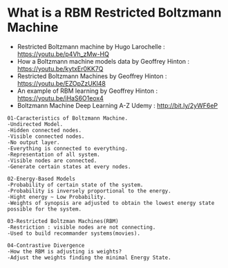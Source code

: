 # What is a RBM Restricted Boltzmann Machine 
* Restricted Boltzmann machine by Hugo Larochelle : https://youtu.be/p4Vh_zMw-HQ
* How a Boltzmann machine models data by Geoffrey Hinton : https://youtu.be/kytxEr0KK7Q
* Restricted Boltzmann Machines by Geoffrey Hinton : https://youtu.be/EZOpZzUKl48
* An example of RBM learning by Geoffrey Hinton  : https://youtu.be/iHaS6O1eox4
* Boltzmann Machine Deep Learning A-Z Udemy : http://bit.ly/2yWF6eP

```
01-Caracteristics of Boltzmann Machine. 
-Undirected Model. 
-Hidden connected nodes. 
-Visible connected nodes. 
-No output layer. 
-Everything is connected to everything. 
-Representation of all system.
-Visible nodes are connected.
-Generate certain states at every nodes. 

02-Energy-Based Models
-Probability of certain state of the system. 
-Probability is inversely proportional to the energy. 
-Hight energy ~ Low Probability. 
-Weights of synopsis are adjusted to obtain the lowest energy state 
possible for the system.   

03-Restricted Boltzman Machines(RBM) 
-Restriction : visible nodes are not connecting. 
-Used to build recommander systems(movies).

04-Contrastive Divergence
-How the RBM is adjusting is weights? 
-Adjust the weights finding the minimal Energy State. 
```


